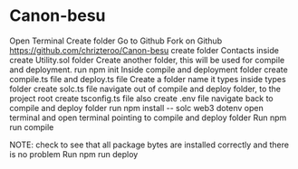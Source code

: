 # Canon-besu
Open  Terminal
Create folder
Go to Github Fork on Github https://github.com/chrizteroo/Canon-besu
create folder Contacts inside create Utility.sol folder
Create another folder, this will be used for compile and deployment.
run npm init
Inside compile and deployment folder create compile.ts file and deploy.ts file
Create a folder name it types inside types folder create solc.ts file
navigate out of compile and deploy folder, to the project root
create tsconfig.ts file
also create .env file
navigate back to compile and deploy folder
run npm install -- solc web3 dotenv
open terminal and open terminal pointing to compile and deploy folder
Run 
npm run compile

NOTE: check to see that all package bytes are installed correctly and there is no problem
Run
npm run deploy

